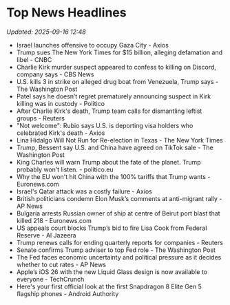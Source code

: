 # Top News Headlines

_Updated: 2025-09-16 12:48_

- Israel launches offensive to occupy Gaza City - Axios
- Trump sues The New York Times for $15 billion, alleging defamation and libel - CNBC
- Charlie Kirk murder suspect appeared to confess to killing on Discord, company says - CBS News
- U.S. kills 3 in strike on alleged drug boat from Venezuela, Trump says - The Washington Post
- Patel says he doesn’t regret prematurely announcing suspect in Kirk killing was in custody - Politico
- After Charlie Kirk's death, Trump team calls for dismantling leftist groups - Reuters
- "Not welcome": Rubio says U.S. is deporting visa holders who celebrated Kirk's death - Axios
- Lina Hidalgo Will Not Run for Re-election in Texas - The New York Times
- Trump, Bessent say U.S. and China have agreed on TikTok sale - The Washington Post
- King Charles will warn Trump about the fate of the planet. Trump probably won’t listen. - politico.eu
- Why the EU won't hit China with the 100% tariffs that Trump wants - Euronews.com
- Israel's Qatar attack was a costly failure - Axios
- British politicians condemn Elon Musk’s comments at anti-migrant rally - AP News
- Bulgaria arrests Russian owner of ship at centre of Beirut port blast that killed 218 - Euronews.com
- US appeals court blocks Trump’s bid to fire Lisa Cook from Federal Reserve - Al Jazeera
- Trump renews calls for ending quarterly reports for companies - Reuters
- Senate confirms Trump adviser to top Fed role - The Washington Post
- The Fed faces economic uncertainty and political pressure as it decides whether to cut rates - AP News
- Apple’s iOS 26 with the new Liquid Glass design is now available to everyone - TechCrunch
- Here's your first official look at the first Snapdragon 8 Elite Gen 5 flagship phones - Android Authority
